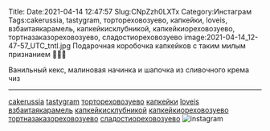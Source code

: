 Title:
Date:2021-04-14 12:47:57
Slug:CNpZzh0LXTx
Category:Инстаграм
Tags:cakerussia, tastygram, тортореховозуево, капкейки, loveis, взбаитаякарамель, капкейкисклубникой, капкейкиореховозуево, тортназаказореховозуево, сладостиореховозуево
image:2021-04-14_12-47-57_UTC_tntl.jpg
Подарочная коробочка капкейков с таким  милым признанием 🥰🥰🥰

Ванильный кекс, малиновая начинка и шапочка из сливочного крема чиз
__________________________________
[cakerussia]({tag}cakerussia) [tastygram]({tag}tastygram) [тортореховозуево]({tag}тортореховозуево) [капкейки]({tag}капкейки)
[loveis]({tag}loveis) [взбаитаякарамель]({tag}взбаитаякарамель)
[капкейкисклубникой]({tag}капкейкисклубникой)
[капкейкиореховозуево]({tag}капкейкиореховозуево) [тортназаказореховозуево]({tag}тортназаказореховозуево) [сладостиореховозуево]({tag}сладостиореховозуево)
![instagram]({attach}images/2021-04-14_12-47-57_UTC.jpg)
